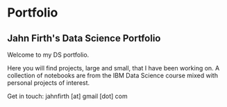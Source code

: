 # Portfolio
## Jahn Firth's Data Science Portfolio

Welcome to my DS portfolio. 

Here you will find projects, large and small, that I have been working on. A collection of notebooks are from the IBM Data Science course mixed with personal projects of interest.

Get in touch: jahnfirth [at] gmail [dot] com 
